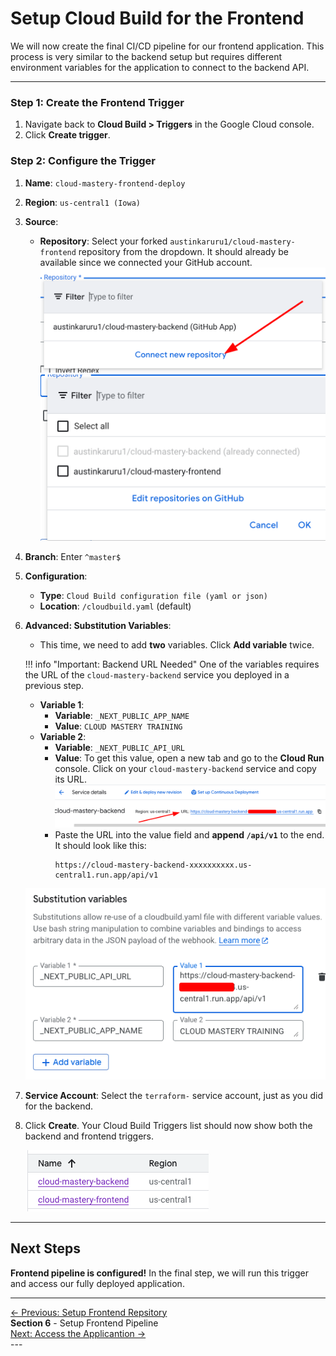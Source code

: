 # Setup Cloud Build for the Frontend

We will now create the final CI/CD pipeline for our frontend application. This process is very similar to the backend setup but requires different environment variables for the application to connect to the backend API.

---

### Step 1: Create the Frontend Trigger

1.  Navigate back to **Cloud Build > Triggers** in the Google Cloud console.
2.  Click **Create trigger**.

### Step 2: Configure the Trigger

1.  **Name**: `cloud-mastery-frontend-deploy`
2.  **Region**: `us-central1 (Iowa)`
3.  **Source**:
    *   **Repository**: Select your forked `austinkaruru1/cloud-mastery-frontend` repository from the dropdown. It should already be available since we connected your GitHub account.
        ![Connect new repository](assets/images/connect-frontend-repo-cloud-build.png)
        ![Select Frontend Repository](assets/images/select-cloud-frontend.png)
4.  **Branch**: Enter `^master$`
5.  **Configuration**:
    *   **Type**: `Cloud Build configuration file (yaml or json)`
    *   **Location**: `/cloudbuild.yaml` (default)
6.  **Advanced: Substitution Variables**:
    *   This time, we need to add **two** variables. Click **Add variable** twice.

    !!! info "Important: Backend URL Needed"
        One of the variables requires the URL of the `cloud-mastery-backend` service you deployed in a previous step.

    *   **Variable 1**:
        *   **Variable**: `_NEXT_PUBLIC_APP_NAME`
        *   **Value**: `CLOUD MASTERY TRAINING`
    *   **Variable 2**:
        *   **Variable**: `_NEXT_PUBLIC_API_URL`
        *   **Value**: To get this value, open a new tab and go to the **Cloud Run** console. Click on your `cloud-mastery-backend` service and copy its URL.
            ![Copy Backend Cloud Run URL](assets/images/backend-https-url.png)
        *   Paste the URL into the value field and **append `/api/v1`** to the end. It should look like this:
            ```
            https://cloud-mastery-backend-xxxxxxxxxx.us-central1.run.app/api/v1
            ```
    ![Frontend Substitution Variables](assets/images/cb_frontend_substitution_variables.png)

7.  **Service Account**: Select the `terraform-` service account, just as you did for the backend.

8.  Click **Create**. Your Cloud Build Triggers list should now show both the backend and frontend triggers.

    ![List of Both Triggers](assets/images/cb_frontend_triggers_list.png)

---

## Next Steps

**Frontend pipeline is configured!** In the final step, we will run this trigger and access our fully deployed application.

---
<div class="page-nav">
  <div class="nav-item">
    <a href="../setup-frontend-repository/" class="btn-secondary">← Previous: Setup Frontend Repsitory</a>
  </div>
  <div class="nav-item">
    <span><strong>Section 6</strong> -  Setup Frontend Pipeline </span>
  </div>
  <div class="nav-item">
    <a href="../accessing-the-application" class="btn-primary">Next: Access the Applicantion →</a>
  </div>
</div>
---